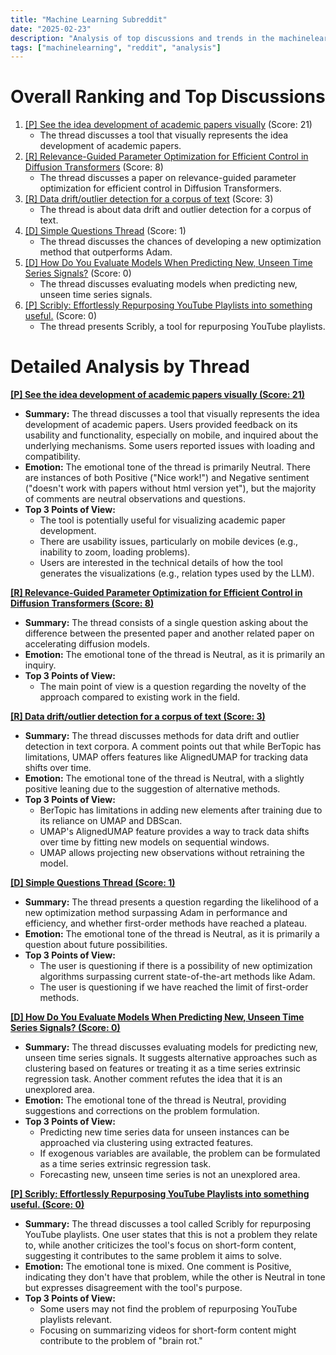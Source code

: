 ```yaml
---
title: "Machine Learning Subreddit"
date: "2025-02-23"
description: "Analysis of top discussions and trends in the machinelearning subreddit"
tags: ["machinelearning", "reddit", "analysis"]
---
```


# Overall Ranking and Top Discussions
1.  [[P] See the idea development of academic papers visually](https://www.reddit.com/r/MachineLearning/comments/1iw5lgj/p_see_the_idea_development_of_academic_papers/) (Score: 21)
    * The thread discusses a tool that visually represents the idea development of academic papers.
2.  [[R] Relevance-Guided Parameter Optimization for Efficient Control in Diffusion Transformers](https://www.reddit.com/r/MachineLearning/comments/1iw46oq/r_relevanceguided_parameter_optimization_for/) (Score: 8)
    * The thread discusses a paper on relevance-guided parameter optimization for efficient control in Diffusion Transformers.
3.  [[R] Data drift/outlier detection for a corpus of text](https://www.reddit.com/r/MachineLearning/comments/1iw9l1c/r_data_driftoutlier_detection_for_a_corpus_of_text/) (Score: 3)
    * The thread is about data drift and outlier detection for a corpus of text.
4.  [[D] Simple Questions Thread](https://www.reddit.com/r/MachineLearning/comments/1iwdbgs/d_simple_questions_thread/) (Score: 1)
    * The thread discusses the chances of developing a new optimization method that outperforms Adam.
5.  [[D] How Do You Evaluate Models When Predicting New, Unseen Time Series Signals?](https://www.reddit.com/r/MachineLearning/comments/1ivux1n/d_how_do_you_evaluate_models_when_predicting_new/) (Score: 0)
    * The thread discusses evaluating models when predicting new, unseen time series signals.
6.  [[P] Scribly: Effortlessly Repurposing YouTube Playlists into something useful.](https://www.reddit.com/r/MachineLearning/comments/1iw6t4f/p_scribly_effortlessly_repurposing_youtube/) (Score: 0)
    * The thread presents Scribly, a tool for repurposing YouTube playlists.

# Detailed Analysis by Thread
**[[P] See the idea development of academic papers visually (Score: 21)](https://www.reddit.com/r/MachineLearning/comments/1iw5lgj/p_see_the_idea_development_of_academic_papers/)**
*  **Summary:** The thread discusses a tool that visually represents the idea development of academic papers. Users provided feedback on its usability and functionality, especially on mobile, and inquired about the underlying mechanisms. Some users reported issues with loading and compatibility.
*  **Emotion:** The emotional tone of the thread is primarily Neutral. There are instances of both Positive ("Nice work!") and Negative sentiment ("doesn't work with papers without html version yet"), but the majority of comments are neutral observations and questions.
*  **Top 3 Points of View:**
    * The tool is potentially useful for visualizing academic paper development.
    * There are usability issues, particularly on mobile devices (e.g., inability to zoom, loading problems).
    * Users are interested in the technical details of how the tool generates the visualizations (e.g., relation types used by the LLM).

**[[R] Relevance-Guided Parameter Optimization for Efficient Control in Diffusion Transformers (Score: 8)](https://www.reddit.com/r/MachineLearning/comments/1iw46oq/r_relevanceguided_parameter_optimization_for/)**
*  **Summary:** The thread consists of a single question asking about the difference between the presented paper and another related paper on accelerating diffusion models.
*  **Emotion:** The emotional tone of the thread is Neutral, as it is primarily an inquiry.
*  **Top 3 Points of View:**
    * The main point of view is a question regarding the novelty of the approach compared to existing work in the field.

**[[R] Data drift/outlier detection for a corpus of text (Score: 3)](https://www.reddit.com/r/MachineLearning/comments/1iw9l1c/r_data_driftoutlier_detection_for_a_corpus_of_text/)**
*  **Summary:** The thread discusses methods for data drift and outlier detection in text corpora. A comment points out that while BerTopic has limitations, UMAP offers features like AlignedUMAP for tracking data shifts over time.
*  **Emotion:** The emotional tone of the thread is Neutral, with a slightly positive leaning due to the suggestion of alternative methods.
*  **Top 3 Points of View:**
    * BerTopic has limitations in adding new elements after training due to its reliance on UMAP and DBScan.
    * UMAP's AlignedUMAP feature provides a way to track data shifts over time by fitting new models on sequential windows.
    * UMAP allows projecting new observations without retraining the model.

**[[D] Simple Questions Thread (Score: 1)](https://www.reddit.com/r/MachineLearning/comments/1iwdbgs/d_simple_questions_thread/)**
*  **Summary:** The thread presents a question regarding the likelihood of a new optimization method surpassing Adam in performance and efficiency, and whether first-order methods have reached a plateau.
*  **Emotion:** The emotional tone of the thread is Neutral, as it is primarily a question about future possibilities.
*  **Top 3 Points of View:**
    * The user is questioning if there is a possibility of new optimization algorithms surpassing current state-of-the-art methods like Adam.
    * The user is questioning if we have reached the limit of first-order methods.

**[[D] How Do You Evaluate Models When Predicting New, Unseen Time Series Signals? (Score: 0)](https://www.reddit.com/r/MachineLearning/comments/1ivux1n/d_how_do_you_evaluate_models_when_predicting_new/)**
*  **Summary:** The thread discusses evaluating models for predicting new, unseen time series signals. It suggests alternative approaches such as clustering based on features or treating it as a time series extrinsic regression task. Another comment refutes the idea that it is an unexplored area.
*  **Emotion:** The emotional tone of the thread is Neutral, providing suggestions and corrections on the problem formulation.
*  **Top 3 Points of View:**
    *  Predicting new time series data for unseen instances can be approached via clustering using extracted features.
    *  If exogenous variables are available, the problem can be formulated as a time series extrinsic regression task.
    *  Forecasting new, unseen time series is not an unexplored area.

**[[P] Scribly: Effortlessly Repurposing YouTube Playlists into something useful. (Score: 0)](https://www.reddit.com/r/MachineLearning/comments/1iw6t4f/p_scribly_effortlessly_repurposing_youtube/)**
*  **Summary:** The thread discusses a tool called Scribly for repurposing YouTube playlists. One user states that this is not a problem they relate to, while another criticizes the tool's focus on short-form content, suggesting it contributes to the same problem it aims to solve.
*  **Emotion:** The emotional tone is mixed. One comment is Positive, indicating they don't have that problem, while the other is Neutral in tone but expresses disagreement with the tool's purpose.
*  **Top 3 Points of View:**
    * Some users may not find the problem of repurposing YouTube playlists relevant.
    * Focusing on summarizing videos for short-form content might contribute to the problem of "brain rot."
